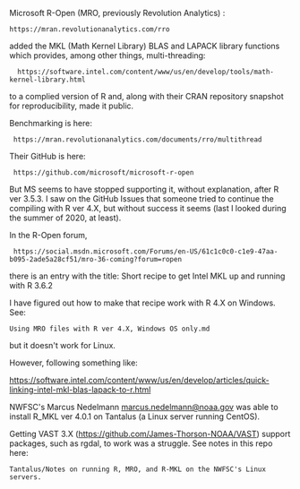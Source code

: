 
Microsoft R-Open (MRO, previously Revolution Analytics) :

    https://mran.revolutionanalytics.com/rro

added the  MKL (Math Kernel Library)  BLAS and LAPACK library functions which provides, among other things, multi-threading:

      https://software.intel.com/content/www/us/en/develop/tools/math-kernel-library.html

to a complied version of R and, along with their CRAN repository snapshot for reproducibility, made it public. 

Benchmarking is here:

     https://mran.revolutionanalytics.com/documents/rro/multithread

Their GitHub is here:

     https://github.com/microsoft/microsoft-r-open

But MS seems to have stopped supporting it, without explanation, after R ver 3.5.3. I saw on the GitHub Issues that someone tried to continue the compiling with R ver 4.X, but without success it seems (last I looked during the summer of 2020, at least).


In the R-Open forum,

     https://social.msdn.microsoft.com/Forums/en-US/61c1c0c0-c1e9-47aa-b095-2ade5a28cf51/mro-36-coming?forum=ropen

there is an entry with the title:  Short recipe to get Intel MKL up and running with R 3.6.2

I have figured out how to make that recipe work with R 4.X on Windows. See:

    Using MRO files with R ver 4.X, Windows OS only.md
    
but it doesn't work for Linux.


However, following something like:

https://software.intel.com/content/www/us/en/develop/articles/quick-linking-intel-mkl-blas-lapack-to-r.html

NWFSC's Marcus Nedelmann <marcus.nedelmann@noaa.gov> was able to install R_MKL ver 4.0.1 on Tantalus (a Linux server running CentOS).

Getting VAST 3.X (https://github.com/James-Thorson-NOAA/VAST) support packages, such as rgdal, to work was a struggle. See notes in this repo here:

    Tantalus/Notes on running R, MRO, and R-MKL on the NWFSC's Linux servers.

